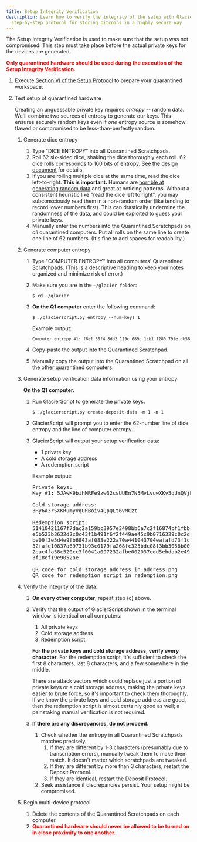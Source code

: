 ```yaml
---
title: Setup Integrity Verification
description: Learn how to verify the integrity of the setup with Glacier, the
  step-by-step protocol for storing bitcoins in a highly secure way
---
```


The Setup Integrity Verification is used to make sure that the setup was not compromised. This step
must take place before the actual private keys for the devices are generated.

**<span style="color: red;">Only quarantined hardware should be used during the execution of the Setup
Integrity Verification.</span>**

1. Execute [Section VI of the Setup Protocol](/docs/setup/quarantined-workspace/) to
prepare your quarantined workspace.
2. Test setup of quarantined hardware

    Creating an unguessable private key requires
    *entropy* -- random data. We'll combine two sources of entropy to generate
    our keys. This ensures securely random keys even if *one* entropy source is
    somehow flawed or compromised to be less-than-perfectly random.

    1. Generate dice entropy
        1. Type "DICE ENTROPY" into all Quarantined Scratchpads.
        2. Roll 62 six-sided dice, shaking the dice thoroughly each roll.
        62 dice rolls corresponds to 160 bits of entropy. See the
        [design document](../design-doc/overview.md) for details.
        3. If you are rolling multiple dice at the same time, read the
        dice left-to-right. **This is important.** Humans are
        [horrible at generating random data](http://journals.plos.org/plosone/article?id=10.1371/journal.pone.0041531)
        and great at noticing patterns. Without a consistent heuristic like
        "read the dice left to right", you may subconsciously read them in a
        non-random order (like tending to record lower numbers first).
        This can drastically undermine the randomness of the data, and could be
        exploited to guess your private keys.
        4. Manually enter the <span class="danger">numbers</span> into the
        Quarantined Scratchpads on *all* quarantined computers. Put all rolls on
        the same line to create
        <span class="danger">one line of 62 numbers</span>. (It's fine to add
        spaces for readability.)


    2. Generate computer entropy    
        1. Type "COMPUTER ENTROPY" into all computers' Quarantined Scratchpads.
        (This is a descriptive heading to keep your notes organized and minimize
        risk of error.)
        2. Make sure you are in the `~/glacier folder`:
           ```
           $ cd ~/glacier
           ```
        3. **On the Q1 computer** enter the following command:
           ```
           $ ./glacierscript.py entropy --num-keys 1
           ```
           Example output:

           <pre><span class="danger" style="font-size: 11px;">Computer entropy #1: f8e1 39f4 8dd2 129c 689c 1cb1 1280 79fe db56 573f</span></pre>
        4. Copy-paste the output into the Quarantined Scratchpad.
        5. Manually copy the output into the Quarantined Scratchpad on all the other quarantined computers.


    3. Generate setup verification data information using your entropy

       **On the Q1 computer:**
        1. Run GlacierScript to generate the private keys.
           ```
           $ ./glacierscript.py create-deposit-data -m 1 -n 1
           ```
        2. GlacierScript will prompt you to enter the 62-number line of dice entropy and the line of computer entropy.
        3. GlacierScript will output your setup verification data:
            * 1 private key
            * A cold storage address
            * A redemption script

           Example output:

           <pre><span class="danger">Private keys:
           Key #1: 5JAwK9bihMRFe9zw32csUUEn7N5MvLvuwXKv5qUnQVjbthZyuwQ</span>

           <span class="warning" style="white-space: pre-wrap;">Cold storage address:
           3Hy6A3rSXKRumyVqURBoiv4QpQLt6vMCzt

           Redemption script:
           51410421167f7dac2a159bc3957e3498bb6a7c2f16874bf1fbbe5b523b3632d2c0c43f1b491f6f2f449ae45c9b0716329c0c2dbe09f3e5d4e9fb6843af083e222a70a441043704eafafd73f1c32fafe10837a69731b93c0179fa268fc325bdc08f3bb3056b002eac4fa58c520cc3f0041a097232afbe002037edd5ebdab2e493f18ef19e9052ae</span>

           QR code for cold storage address in address.png
           QR code for redemption script in redemption.png</pre>

    4. Verify the integrity of the data.
        1. **On every other computer**, repeat step (c) above.
        2. Verify that the output of GlacierScript shown in the terminal
        window is identical on all computers:
            1. <span class="danger">All private keys</span>
            2. <span class="warning">Cold storage address</span>
            3. <span class="warning">Redemption script</span>

            **For the private keys and cold storage address, verify every
            character**. For the redemption script, it's sufficient to check
            the first 8 characters, last 8 characters, and a few somewhere in
            the middle.

            There are attack vectors which could replace just a portion of private
            keys or a cold storage address, making the private keys easier to brute
            force, so it's important to check them thoroughly. If we know the private keys
            and cold storage address are good, then the redemption script is almost
            certainly good as well; a painstaking manual verification is not required.

        3. **If there are any discrepancies, do not proceed.**
            1. Check whether the entropy in all Quarantined Scratchpads matches
            precisely.
                1. If they are different by 1-3 characters (presumably due to
                transcription errors), manually tweak them to make them match.
                It doesn't matter which scratchpads are tweaked.
                2. If they are different by more than 3 characters, restart the
                Deposit Protocol.
                3. If they are identical, restart the Deposit Protocol.
            2. Seek assistance if discrepancies persist. Your setup might be compromised.

    5. Begin multi-device protocol
        1. Delete the contents of the Quarantined Scratchpads on each computer
        2. **<span style="color: red;">Quarantined hardware should never be allowed to be
        turned on in close proximity to one another.</span>**

